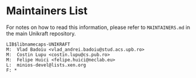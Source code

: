 Maintainers List
================

For notes on how to read this information, please refer to `MAINTAINERS.md` in
the main Unikraft repository.

	LIB$libnamecaps-UNIKRAFT
	M:	Vlad Badoiu <vlad_andrei.badoiu@stud.acs.upb.ro>
	M:	Costin Lupu <costin.lupu@cs.pub.ro>
	M:	Felipe Huici <felipe.huici@neclab.eu>
	L:	minios-devel@lists.xen.org
	F: *

